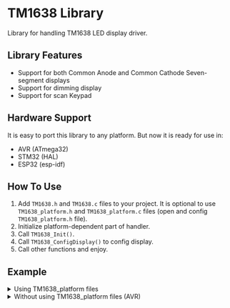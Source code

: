 # TM1638 Library
Library for handling TM1638 LED display driver.

## Library Features
-   Support for both Common Anode and Common Cathode Seven-segment displays
-   Support for dimming display
-   Support for scan Keypad

## Hardware Support
It is easy to port this library to any platform. But now it is ready for use in:
- AVR (ATmega32)
- STM32 (HAL)
- ESP32 (esp-idf)

## How To Use
1. Add `TM1638.h` and `TM1638.c` files to your project.  It is optional to use `TM1638_platform.h` and `TM1638_platform.c` files (open and config `TM1638_platform.h` file).
2. Initialize platform-dependent part of handler.
4. Call `TM1638_Init()`.
5. Call `TM1638_ConfigDisplay()` to config display.
6. Call other functions and enjoy.

## Example
<details>
<summary>Using TM1638_platform files</summary>

```c
#include <stdio.h>
#include "TM1638.h"
#include "TM1638_platform.h"

int main(void)
{
  TM1638_Handler_t Handler;

  TM1638_Platform_Init(&Handler);
  TM1638_Init(&Handler, TM1638DisplayTypeComCathode);
  TM1638_ConfigDisplay(&Handler, 7, TM1638DisplayStateON);

  while (1)
  {
    // Display the number 8 and Decimal Point in the SEG1 
    TM1638_SetSingleDigit_HEX(&Handler, 8 | TM1638DecimalPoint, 0);
  }

  TM1638_DeInit(&Handler);
  return 0;
}
```
</details>


<details>
<summary>Without using TM1638_platform files (AVR)</summary>

```c
#include <stdio.h>
#include <avr/io.h>
#define F_CPU 8000000
#include <util/delay.h>
#include "TM1638.h"

#define TM1638_DIO_DDR   DDRA
#define TM1638_DIO_PORT  PORTA
#define TM1638_DIO_PIN   PINA
#define TM1638_DIO_NUM   0

#define TM1638_CLK_DDR   DDRA
#define TM1638_CLK_PORT  PORTA
#define TM1638_CLK_NUM   1

#define TM1638_STB_DDR   DDRA
#define TM1638_STB_PORT  PORTA
#define TM1638_STB_NUM   2


static void
TM1638_PlatformInit(void)
{
  TM1638_CLK_DDR |= (1<<TM1638_CLK_NUM);
  TM1638_DIO_DDR |= (1<<TM1638_DIO_NUM);
  TM1638_STB_DDR |= (1<<TM1638_STB_NUM);
}

static void
TM1638_PlatformDeInit(void)
{
  TM1638_CLK_DDR &= ~(1<<TM1638_CLK_NUM);
  TM1638_CLK_PORT &= ~(1<<TM1638_CLK_NUM);
  TM1638_DIO_DDR &= ~(1<<TM1638_DIO_NUM);
  TM1638_DIO_PORT &= ~(1<<TM1638_DIO_NUM);
  TM1638_STB_DDR &= ~(1<<TM1638_STB_NUM);
  TM1638_STB_PORT &= ~(1<<TM1638_STB_NUM);
}

static void
TM1638_DioConfigOut(void)
{
  TM1638_DIO_DDR |= (1<<TM1638_DIO_NUM);
}

static void
TM1638_DioConfigIn(void)
{
  TM1638_DIO_DDR &= ~(1<<TM1638_DIO_NUM);
}

static void
TM1638_DioWrite(uint8_t Level)
{
  if (Level)
    TM1638_DIO_PORT |= (1<<TM1638_DIO_NUM);
  else
    TM1638_DIO_PORT &= ~(1<<TM1638_DIO_NUM);
}

static uint8_t
TM1638_DioRead(void)
{
  uint8_t Result = 1;
  Result = (TM1638_DIO_PIN & (1 << TM1638_DIO_NUM)) ? 1 : 0;
  return Result;
}

static void
TM1638_ClkWrite(uint8_t Level)
{
  if (Level)
    TM1638_CLK_PORT |= (1<<TM1638_CLK_NUM);
  else
    TM1638_CLK_PORT &= ~(1<<TM1638_CLK_NUM);
}

static void
TM1638_StbWrite(uint8_t Level)
{
  if (Level)
    TM1638_STB_PORT |= (1<<TM1638_STB_NUM);
  else
    TM1638_STB_PORT &= ~(1<<TM1638_STB_NUM);
}

static void
TM1638_DelayUs(uint8_t Delay)
{
  for (; Delay; --Delay)
    _delay_us(1);
}


int main(void)
{
  TM1638_Handler_t Handler;

  Handler.PlatformInit = TM1638_PlatformInit;
  Handler.PlatformDeInit = TM1638_PlatformDeInit;
  Handler.DioConfigOut = TM1638_DioConfigOut;
  Handler.DioConfigIn = TM1638_DioConfigIn;
  Handler.DioWrite = TM1638_DioWrite;
  Handler.DioRead = TM1638_DioRead;
  Handler.ClkWrite = TM1638_ClkWrite;
  Handler.StbWrite = TM1638_StbWrite;
  Handler.DelayUs = TM1638_DelayUs;

  TM1638_Init(&Handler, TM1638DisplayTypeComCathode);
  TM1638_ConfigDisplay(&Handler, 7, TM1638DisplayStateON);

  while (1)
  {
    // Display the number 8 and Decimal Point in the SEG1 
    TM1638_SetSingleDigit_HEX(&Handler, 8 | TM1638DecimalPoint, 0);
  }

  TM1638_DeInit(&Handler);
  return 0;
}
```
</details>
